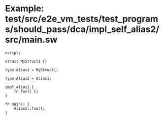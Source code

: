 # Example: test/src/e2e_vm_tests/test_programs/should_pass/dca/impl_self_alias2/src/main.sw

```sway
script;

struct MyStruct1 {}

type Alias1 = MyStruct1;

type Alias2 = Alias1;

impl Alias1 {
    fn foo() {}
}

fn main() {
    Alias2::foo();
}

```
